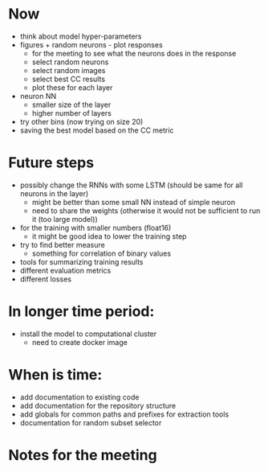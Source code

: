# Now
- think about model hyper-parameters
- figures + random neurons - plot responses
    - for the meeting to see what the neurons does in the response
    - select random neurons
    - select random images
    - select best CC results
    - plot these for each layer
- neuron NN 
    - smaller size of the layer
    - higher number of layers
- try other bins (now trying on size 20)
- saving the best model based on the CC metric


# Future steps
- possibly change the RNNs with some LSTM (should be same for all neurons in the layer)
    - might be better than some small NN instead of simple neuron
    - need to share the weights (otherwise it would not be sufficient to run it (too large model))
- for the training with smaller numbers (float16)
    - it might be good idea to lower the training step
- try to find better measure
    - something for correlation of binary values
- tools for summarizing training results
- different evaluation metrics
- different losses


# In longer time period:
- install the model to computational cluster
    - need to create docker image

# When is time:
- add documentation to existing code
- add documentation for the repository structure
- add globals for common paths and prefixes for extraction tools
- documentation for random subset selector


# Notes for the meeting
